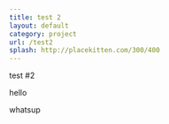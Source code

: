 ```yaml
---
title: test 2
layout: default
category: project
url: /test2
splash: http://placekitten.com/300/400
---
```


test #2

hello

whatsup